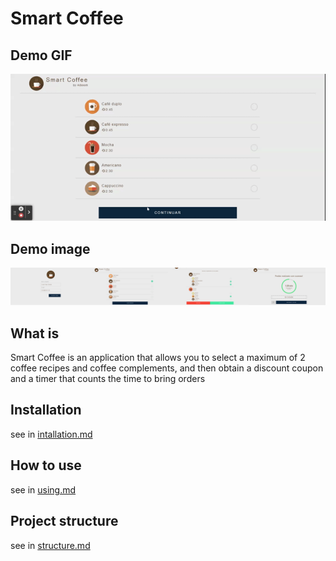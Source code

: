 # Smart Coffee

## Demo GIF
![smart coffee application gif demo](./.github/gifs/smartCoffee.gif)

## Demo image

![smart coffee application](./.github/images/smartCoffee.png)

## What is

Smart Coffee is an application that allows you to select a maximum of 2 coffee recipes and coffee complements, and then obtain a discount coupon and a timer that counts the time to bring orders

## Installation
see in [intallation.md](./installation.md)

## How to use
see in [using.md](./using.md)

## Project structure
see in [structure.md](./structure.md)